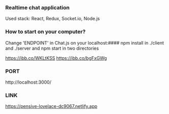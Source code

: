### Realtime chat application
Used stack: React, Redux, Socket.io, Node.js

### How to start on your computer?
Change 'ENDPOINT' in Chat.js on your localhost:####
npm install in ./client and ./server
and npm start in two directories

https://ibb.co/WKLtKSS
https://ibb.co/bgFxGWg


### PORT
http://localhost:3000/

### LINK 
https://pensive-lovelace-dc9067.netlify.app
